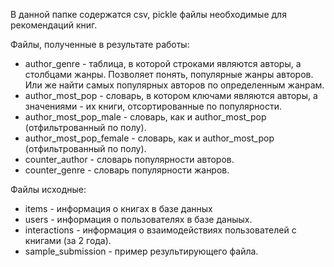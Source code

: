 В данной папке содержатся csv, pickle файлы необходимые для рекомендаций книг.

Файлы, полученные в результате работы:
  * author_genre - таблица, в которой строками являются авторы, а столбцами жанры. Позволяет понять, популярные жанры авторов.
                   Или же найти самых популярных авторов по определенным жанрам.
  * author_most_pop - словарь, в котором ключами являются авторы, а значениями - их книги, отсортированные по популярности.
  * author_most_pop_male - словарь, как и author_most_pop (отфильтрованный по полу).
  * author_most_pop_female - словарь, как и author_most_pop (отфильтрованный по полу).
  * counter_author - словарь популярности авторов.
  * counter_genre - словарь популярности жанров.
  
Файлы исходные:
  * items - информация о книгах в базе данных
  * users - информация о пользователях в базе даныых.
  * interactions - информация о взаимодействиях пользователей с книгами (за 2 года).
  * sample_submission - пример результирующего файла.
  
